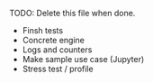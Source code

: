 TODO: Delete this file when done.

- Finsh tests
- Concrete engine
- Logs and counters
- Make sample use case (Jupyter)
- Stress test / profile
